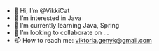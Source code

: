 - 👋 Hi, I’m @VikkiCat
- 👀 I’m interested in Java 
- 🌱 I’m currently learning Java, Spring
- 💞️ I’m looking to collaborate on ...
- 📫 How to reach me:  viktoria.genyk@gmail.com

<!---
VikkiCat/VikkiCat is a ✨ special ✨ repository because its `README.md` (this file) appears on your GitHub profile.
You can click the Preview link to take a look at your changes.
--->
